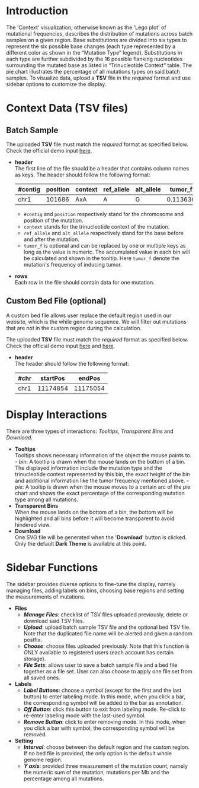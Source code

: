 # Introduction
The 'Context' visualization, otherwise known as the 'Lego plot' of mutational frequencies, describes the distribution of mutations across batch samples on a given region. Base substitutions are divided into six types to represent the six possible base changes (each type represented by a different color as shown in the “Mutation Type” legend). Substitutions in each type are further subdivided by the 16 possible flanking nucleotides surrounding the mutated base as listed in “Trinucleotide Context” table. The pie chart illustrates the percentage of all mutations types on said batch samples. To visualize data, upload a **TSV** file in the *required* format and use sidebar options to customize the display.

# Context Data (TSV files)

## Batch Sample
The uploaded **TSV** file must match the *required* format as specified below.<br/>
Check the official demo input [here](https://github.com/Nobel-Justin/Oviz-Bio-demo/blob/master/SNV_Context/demo_data/SNV_TSV_file.txt).
- **header**<br/>
  The first line of the file should be a header that contains column names as keys. The header should follow the following format:

    | #contig |  position |  context | ref_allele |  alt_allele | tumor_f |
    |---|---|---|---|---|---|
    | chr1  | 101686  | AxA | A | G | 0.113636 |

    - `#contig` and `position` respectively stand for the chromosome and position of the mutation.
    - `context` stands for the trinucleotide context of the mutation.
    - `ref_allele` and `alt_allele` respectively stand for the base before and after the mutation.
    - `tumor_f` is optional and can be replaced by one or multiple keys as long as the value is numeric. The accumulated value in each bin will be calculated and shown in the tooltip. Here `tumor_f` denote the mutation's frequency of inducing tumor.

- **rows**<br/>
  Each row in the file should contain data for one mutation.

## Custom Bed File (optional)

A custom bed file allows user replace the default region used in our website, which is the while genome sequence. We will filter out mutations that are not in the custom region during the calculation.

The uploaded **TSV** file must match the *required* format as specified below.<br/>
Check the official demo input [here](https://github.com/Nobel-Justin/Oviz-Bio-demo/blob/master/SNV_Context/demo_data/user_bustom_region-1.bed) and [here](https://github.com/Nobel-Justin/Oviz-Bio-demo/blob/master/SNV_Context/demo_data/user_bustom_region-2.bed).

- **header**<br/>
  The header should follow the following format:

    | #chr |  startPos |  endPos |
    |---|---|---|
    | chr1  | 11174854  | 11175054 |

# Display Interactions
There are three types of interactions: *Tooltips*, *Transparent Bins* and *Download*.

- **Tooltips**<br/>
    Tooltips shows necessary information of the object the mouse points to.
        - _*bin*_: A tooltip is drawn when the mouse lands on the bottom of a bin. The displayed information include the mutation type and the trinucleotide context represented by this bin, the exact height of the bin and additional information like the tumor frequency mentioned above.
        - _*pie*_: A tooltip is drawn when the mouse moves to a certain arc of the pie chart and shows the exact percentage of the corresponding mutation type among all mutations.
- **Transparent Bins**<br/>
    When the mouse lands on the bottom of a bin, the bottom will be highlighted and all bins before it will become transparent to avoid hindered view.
- **Download**<br/>
  One SVG file will be generated when the '**Download**' button is clicked. Only the default **Dark Theme** is available at this point.

# Sidebar Functions
The sidebar provides diverse options to fine-tune the display, namely managing files, adding labels on bins, choosing base regions and setting the measurements of mutations.

- **Files**
  - __*Manage Files*__: checklist of TSV files uploaded previously, delete or download said TSV files.
  - __*Upload*__: upload batch sample TSV file and the optional bed TSV file. Note that the duplicated file name will be alerted and given a random postfix.
  - __*Choose*__: choose files uploaded previously. Note that this function is ONLY available to registered users (each account has certain storage).
  - __*File Sets*__: allows user to save a batch sample file and a bed file together as a file set. User can also choose to apply one file set from all saved ones.
- **Labels**
  - __*Label Buttons*__: choose a symbol (except for the first and the last button) to enter labeling mode. In this mode, when you click a bar, the corresponding symbol will be added to the bar as annotation.
  - __*Off Button*__: click this button to exit from labeling mode. Re-click to re-enter labeling mode with the last-used symbol. 
  - __*Remove Button*__: click to enter removing mode. In this mode, when you click a bar with symbol, the corresponding symbol will be removed.
- **Setting**<br/>
  - __*Interval*__: choose between the default region and the custom region. If no bed file is provided, the only option is the default whole genome region.
  - __*Y axis*__: provided three measurement of the mutation count, namely the numeric sum of the mutation, mutations per Mb and the percentage among all mutations.
